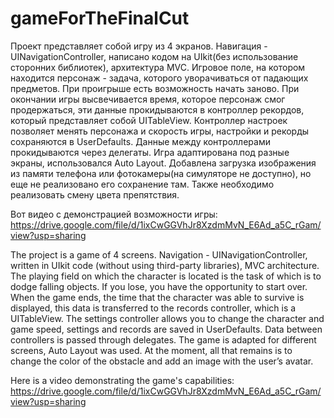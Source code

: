 # gameForTheFinalCut

Проект представляет собой игру из 4 экранов. Навигация - UINavigationController, написано кодом на UIkit(без использование сторонних библиотек), архитектура MVC. Игровое поле, на котором находится персонаж - задача, которого уворачиваться от падающих предметов. При проигрыше есть возможность начать заново. При окончании игры высвечивается время, которое персонаж смог продержаться, эти данные прокидываются в контроллер рекордов, который представляет собой UITableView. Контроллер настроек позволяет менять персонажа и скорость игры, настройки и рекорды сохраняются в UserDefaults. Данные между контроллерами прокидываются через делегаты. Игра адаптирована под разные экраны, использовался Auto Layout. Добавлена загрузка изображения из памяти телефона или фотокамеры(на симуляторе не доступно), но еще не реализовано его сохранение там. Также необходимо реализовать смену цвета препятствия. 

Вот видео с демонстрацией возможности игры: https://drive.google.com/file/d/1ixCwGGVhJr8XzdmMvN_E6Ad_a5C_rGam/view?usp=sharing




The project is a game of 4 screens. Navigation - UINavigationController, written in UIkit code (without using third-party libraries), MVC architecture. The playing field on which the character is located is the task of which is to dodge falling objects. If you lose, you have the opportunity to start over. When the game ends, the time that the character was able to survive is displayed, this data is transferred to the records controller, which is a UITableView. The settings controller allows you to change the character and game speed, settings and records are saved in UserDefaults. Data between controllers is passed through delegates. The game is adapted for different screens, Auto Layout was used. At the moment, all that remains is to change the color of the obstacle and add an image with the user’s avatar.

Here is a video demonstrating the game's capabilities: https://drive.google.com/file/d/1ixCwGGVhJr8XzdmMvN_E6Ad_a5C_rGam/view?usp=sharing
